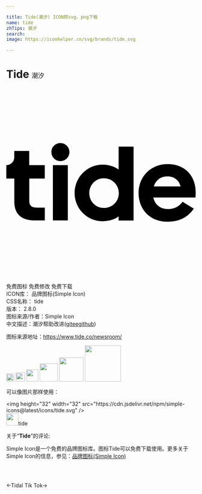 ```yaml
---

title: Tide(潮汐) ICON转svg、png下载
name: tide
zhTips: 潮汐
search: 
image: https://iconhelper.cn/svg/brands/tide.svg

---
```


# Tide  <small style="font-size: 60%;font-weight: 100">潮汐</small>

<div id="svg" class="svg-wrap">
<svg role="img" xmlns="http://www.w3.org/2000/svg" viewBox="0 0 24 24"><title>Tide icon</title><path d="M18.694 12.509h3.393c-.206-.846-.883-1.272-1.647-1.272-.883 0-1.5.48-1.746 1.272zm1.746 4.48c-2.238 0-3.679-1.57-3.679-3.648 0-2.024 1.501-3.662 3.693-3.662 2.211 0 3.546 1.532 3.546 3.569 0 .273-.027.626-.027.672h-5.346c.206.886.87 1.465 1.853 1.465.844 0 1.461-.366 1.853-.932l1.421.872c-.677 1.025-1.76 1.665-3.314 1.665m-6.179-3.634a1.89 1.89 0 00-1.906-1.884c-1.036 0-1.84.846-1.84 1.884 0 1.052.804 1.884 1.84 1.884 1.09 0 1.906-.832 1.906-1.884zm-.026 2.956c-.492.386-1.256.613-2.046.613a3.546 3.546 0 01-3.533-3.569c0-2.024 1.62-3.608 3.533-3.608.79 0 1.554.246 2.046.626v-2.91h1.892v9.368h-1.892v-.52M7.796 9.814H5.904v7.01h1.892v-7.01m-2.922 0v1.697H2.91v2.816c0 .626.285.872.93.872H4.88v1.625H3.706c-1.853 0-2.69-.832-2.69-2.404v-2.91H0V9.814a1.01 1.01 0 001.01-1.012V8.01h1.892v1.804h1.972m3.124-1.657c0 .632-.511 1.145-1.142 1.145-.63 0-1.142-.513-1.142-1.145 0-.633.511-1.145 1.142-1.145a1.135 1.135 0 011.142 1.145Z"/></svg>
</div>
<detail full-name='tide'></detail>

<div class="detail-page">
<p>
<span><span class="badge-success badge">免费图标</span> <span class="badge-success badge">免费修改</span>  <span class="badge-success badge">免费下载</span> </span>
<br/>
<span>
ICON库：
<span class="badge-secondary badge">品牌图标(Simple Icon)</span> 
</span>
<br/>
<span>
CSS名称：
<span class="badge-secondary badge">tide</span> 
</span>

<br/>
<span>
版本：
<span class="badge-secondary badge">2.8.0</span> 
</span>
<br/>
<span>图标来源/作者：<span class="badge-light badge">Simple Icon</span></span> 
<br/>
<span class="zh-detail">中文描述：<span class="badge-primary badge">潮汐</span><span class="help-link"><span>帮助改进</span>(<a href="https://gitee.com/liuwave/icon-helper/edit/master/json/brands/tide.json" target="_blank" rel="noopener noreferrer">gitee</a><a href="https://github.com/liuwave/icon-helper/edit/master/json/brands/tide.json" target="_blank" rel="noopener noreferrer">github</a></span>)</span><br/>
</p>
</div><div class="description description alert alert-light"><p>图标来源地址：<a href="https://www.tide.co/newsroom/" target="_blank" rel="noopener noreferrer">https://www.tide.co/newsroom/</a></p></div>
<div class="alert alert-dark">
<img height="21" width="21" src="https://cdn.jsdelivr.net/npm/simple-icons@latest/icons/tide.svg" />
<img height="24" width="24" src="https://cdn.jsdelivr.net/npm/simple-icons@latest/icons/tide.svg" />
<img height="32" width="32" src="https://cdn.jsdelivr.net/npm/simple-icons@latest/icons/tide.svg" />
<img height="48" width="48" src="https://cdn.jsdelivr.net/npm/simple-icons@latest/icons/tide.svg" />
<img height="64" width="64" src="https://cdn.jsdelivr.net/npm/simple-icons@latest/icons/tide.svg" />
<img height="96" width="96" src="https://cdn.jsdelivr.net/npm/simple-icons@latest/icons/tide.svg" />

</div>
<div>
  <p>可以像图片那样使用：    
  </p>
  <div class="alert alert-primary" style="font-size: 14px">
    &lt;img height="32" width="32" src="https://cdn.jsdelivr.net/npm/simple-icons@latest/icons/tide.svg" /&gt;
    <copy-btn content='<img height="32" width="32" src="https://cdn.jsdelivr.net/npm/simple-icons@latest/icons/tide.svg" />'></copy-btn>
  </div>
  <div class="alert alert-secondary">
    <img height="32" width="32" src="https://cdn.jsdelivr.net/npm/simple-icons@latest/icons/tide.svg" />tide
    <copy-btn content="tide" btn-title="复制图标名称"></copy-btn>
  </div>
</div>
<div class="icon-detail__container">
<p>关于“<b>Tide</b>”的评论:</p>
</div>
<Vssue title="关于“Tide”的评论" />
<div><p>Simple Icon是一个免费的品牌图标库。图标Tide可以免费下载使用。更多关于  Simple Icon的信息，参见：<a target="_blank" href="https://iconhelper.cn/brands.html">品牌图标(Simple Icon)</a>
</p></div>


<div style="padding:2rem 0 " class="page-nav"><p class="inner"><span class="prev">←<router-link to="/icon/tidal.html">Tidal</router-link></span> <span class="next"><router-link to="/icon/tik-tok.html">Tik Tok</router-link>→</span></p></div>
